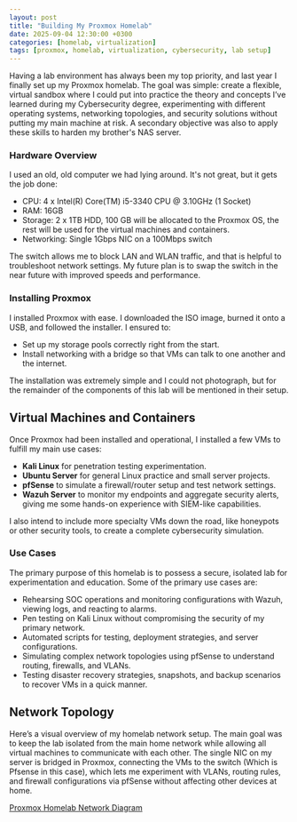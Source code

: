 ```yaml
---
layout: post
title: "Building My Proxmox Homelab"
date: 2025-09-04 12:30:00 +0300
categories: [homelab, virtualization]
tags: [proxmox, homelab, virtualization, cybersecurity, lab setup]
---
```


Having a lab environment has always been my top priority, and last year I finally set up my Proxmox homelab. The goal was simple: create a flexible, virtual sandbox where I could put into practice the theory and concepts I’ve learned during my Cybersecurity degree, experimenting with different operating systems, networking topologies, and security solutions without putting my main machine at risk. A secondary objective was also to apply these skills to harden my brother's NAS server.

### Hardware Overview

I used an old, old computer we had lying around. It's not great, but it gets the job done:
- CPU: 4 x Intel(R) Core(TM) i5-3340 CPU @ 3.10GHz (1 Socket)
- RAM: 16GB
- Storage: 2 x 1TB HDD, 100 GB will be allocated to the Proxmox OS, the rest will be used for the virtual machines and containers.
- Networking: Single 1Gbps NIC on a 100Mbps switch

The switch allows me to block LAN and WLAN traffic, and that is helpful to troubleshoot network settings. My future plan is to swap the switch in the near future with improved speeds and performance.

### Installing Proxmox
I installed Proxmox with ease. I downloaded the ISO image, burned it onto a USB, and followed the installer. I ensured to:
- Set up my storage pools correctly right from the start.
- Install networking with a bridge so that VMs can talk to one another and the internet.

The installation was extremely simple and I could not photograph, but for the remainder of the components of this lab will be mentioned in their setup.

## Virtual Machines and Containers
Once Proxmox had been installed and operational, I installed a few VMs to fulfill my main use cases:

- **Kali Linux** for penetration testing experimentation.
- **Ubuntu Server** for general Linux practice and small server projects.
- **pfSense** to simulate a firewall/router setup and test network settings.
- **Wazuh Server** to monitor my endpoints and aggregate security alerts, giving me some hands-on experience with SIEM-like capabilities.

I also intend to include more specialty VMs down the road, like honeypots or other security tools, to create a complete cybersecurity simulation. 

### Use Cases

The primary purpose of this homelab is to possess a secure, isolated lab for experimentation and education. Some of the primary use cases are:

- Rehearsing SOC operations and monitoring configurations with Wazuh, viewing logs, and reacting to alarms.
- Pen testing on Kali Linux without compromising the security of my primary network.
- Automated scripts for testing, deployment strategies, and server configurations.
- Simulating complex network topologies using pfSense to understand routing, firewalls, and VLANs.
- Testing disaster recovery strategies, snapshots, and backup scenarios to recover VMs in a quick manner.


## Network Topology

Here’s a visual overview of my homelab network setup. The main goal was to keep the lab isolated from the main home network while allowing all virtual machines to communicate with each other. The single NIC on my server is bridged in Proxmox, connecting the VMs to the switch (Which is Pfsense in this case), which lets me experiment with VLANs, routing rules, and firewall configurations via pfSense without affecting other devices at home.

[Proxmox Homelab Network Diagram](Images/Topology.png)

